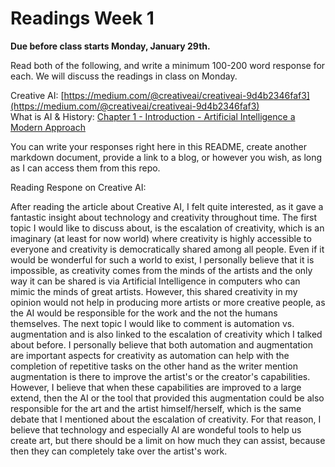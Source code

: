 # Readings Week 1

**Due before class starts Monday, January 29th.**

Read both of the following, and write a minimum 100-200 word response for each. We will discuss the readings in class on Monday.

Creative AI: [https://medium.com/@creativeai/creativeai-9d4b2346faf3](https://medium.com/@creativeai/creativeai-9d4b2346faf3)<br/>
What is AI & History: [Chapter 1 - Introduction - Artificial Intelligence a Modern Approach](http://web.cecs.pdx.edu/~mperkows/CLASS_479/2017_ZZ_00/02__GOOD_Russel=Norvig=Artificial%20Intelligence%20A%20Modern%20Approach%20(3rd%20Edition).pdf)

You can write your responses right here in this README, create another markdown document, provide a link to a blog, or however you wish, as long as I can access them from this repo.

Reading Respone on Creative AI:

After reading the article about Creative AI, I felt quite interested, as it gave a fantastic insight about technology and creativity throughout time. The first topic I would like to discuss about, is the escalation of creativity, which is an imaginary (at least for now world) where creativity is highly accessible to everyone and creativity is democratically shared among all people. Even if it would be wonderful for such a world to exist, I personally believe that it is impossible, as creativity comes from the minds of the artists and the only way it can be shared is via Artificial Intelligence in computers who can mimic the minds of great artists. However, this shared creativity in my opinion would not help in producing more artists or more creative people, as the AI would be responsible for the work and the not the humans themselves. The next topic I would like to comment is automation vs. augmentation and is also linked to the escalation of creativity which I talked about before. I personally believe that both automation and augmentation are important aspects for creativity as automation can help with the completion of repetitive tasks on the other hand as the writer mention augmentation is there to improve the artist's or the creator's capabilities. However, I believe that when these capabilities are improved to a large extend, then the AI or the tool that provided this augmentation could be also responsible for the art and the artist himself/herself, which is the same debate that I mentioned about the escalation of creativity. For that reason, I believe that technology and especially AI are wondeful tools to help us create art, but there should be a limit on how much they can assist, because then they can completely take over the artist's work.
